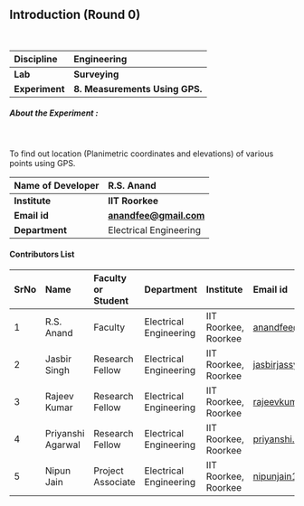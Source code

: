 ## Introduction (Round 0)


<br>

<b>Discipline | <b> Engineering
:--|:--|
<b> Lab | <b> Surveying
<b> Experiment|     <b> 8. 	Measurements Using GPS.

<h5> About the Experiment : </h5> <br>

To find out location (Planimetric coordinates and elevations) of various points using GPS.


<b>Name of Developer | <b> R.S. Anand
:--|:--|
<b> Institute | <b> IIT Roorkee
<b> Email id|     <b> anandfee@gmail.com
<b> Department | Electrical Engineering

#### Contributors List

SrNo | Name | Faculty or Student | Department| Institute | Email id
:--|:--|:--|:--|:--|:--|
1 | R.S. Anand | Faculty | Electrical Engineering | IIT Roorkee, Roorkee | anandfee@gmail.com
2 | Jasbir Singh | Research Fellow | Electrical Engineering | IIT Roorkee, Roorkee | jasbirjassy6@gmail.com 
3 | Rajeev Kumar | Research Fellow | Electrical Engineering | IIT Roorkee, Roorkee | rajeevkumar.rke@gmail.com
4 | Priyanshi Agarwal | Research Fellow | Electrical Engineering | IIT Roorkee, Roorkee | priyanshi.a07@gmail.com
5 | Nipun Jain | Project Associate | Electrical Engineering | IIT Roorkee, Roorkee | nipunjain1305@gmail.com

<br>
